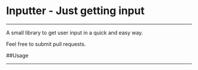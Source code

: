 # Inputter - Just getting input
___
A small library to get user input in a quick and easy way.

Feel free to submit pull requests.

##Usage
___

```

```